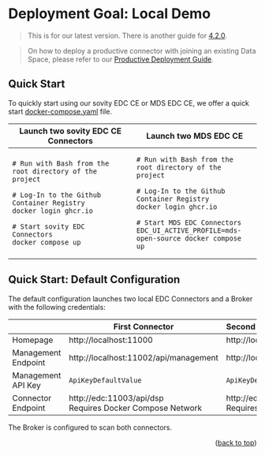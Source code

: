 Deployment Goal: Local Demo
========

> This is for our latest version. There is another guide for [4.2.0](4.2.0/README.md).

> On how to deploy a productive connector with joining an existing Data Space, please refer
> to our [Productive Deployment Guide](../production/README.md).

## Quick Start

To quickly start using our sovity EDC CE or MDS EDC CE, we offer a quick
start [docker-compose.yaml](../../../../docker-compose.yaml) file.

<table>
<thead>
<tr>
<th>Launch two sovity EDC CE Connectors</th>
<th>Launch two MDS EDC CE</th>
</tr>
</thead>
<tbody>
<tr>
<td width="50%">

```shell script
# Run with Bash from the root directory of the project

# Log-In to the Github Container Registry
docker login ghcr.io

# Start sovity EDC Connectors
docker compose up
```

</td>
<td width="50%">

```shell script
# Run with Bash from the root directory of the project

# Log-In to the Github Container Registry
docker login ghcr.io

# Start MDS EDC Connectors
EDC_UI_ACTIVE_PROFILE=mds-open-source docker compose up
```

</td>
</tr>
</tbody>
</table>

## Quick Start: Default Configuration

The default configuration launches two local EDC Connectors and a Broker with the following credentials:

|                     | First Connector                                               | Second Connector                                                        | Broker                                                           |
|---------------------|---------------------------------------------------------------|:------------------------------------------------------------------------|------------------------------------------------------------------|
| Homepage            | http://localhost:11000                                        | http://localhost:22000                                                  | http://localhost:44000                                           |
| Management Endpoint | http://localhost:11002/api/management                         | http://localhost:22002/api/management                                   | http://localhost:44002/api/management                            |
| Management API Key  | `ApiKeyDefaultValue`                                          | `ApiKeyDefaultValue`                                                    | `ApiKeyDefaultValue`                                             |
| Connector Endpoint  | http://edc:11003/api/dsp <br> Requires Docker Compose Network | http://edc2:22003/api/dsp          <br> Requires Docker Compose Network | http://broker:11003/api/dsp <br> Requires Docker Compose Network |

The Broker is configured to scan both connectors.

<p align="right">(<a href="#readme-top">back to top</a>)</p>
